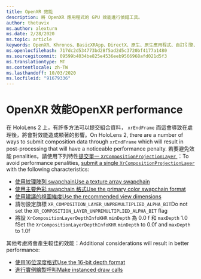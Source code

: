 ```yaml
---
title: OpenXR 效能
description: 將 OpenXR 應用程式的 GPU 效能進行偵錯工具。
author: thetuvix
ms.author: alexturn
ms.date: 2/28/2020
ms.topic: article
keywords: OpenXR、Khronos、BasicXRApp、DirectX、原生、原生應用程式、自訂引擎、中介軟體、效能、優化、GPU 偵錯工具、RenderDoc、PIX
ms.openlocfilehash: 717dc2d534773bd28f5ad2d5c3720bf4177a1480
ms.sourcegitcommit: 09599b4034be825e4536eeb9566968afd021d5f3
ms.translationtype: MT
ms.contentlocale: zh-TW
ms.lasthandoff: 10/03/2020
ms.locfileid: "91679336"
---
```

# <a name="openxr-performance"></a><span data-ttu-id="7ccb5-104">OpenXR 效能</span><span class="sxs-lookup"><span data-stu-id="7ccb5-104">OpenXR performance</span></span>

<span data-ttu-id="7ccb5-105">在 HoloLens 2 上，有許多方法可以提交組合資料， `xrEndFrame` 而這會導致在處理後，將會對效能造成顯著的影響。</span><span class="sxs-lookup"><span data-stu-id="7ccb5-105">On HoloLens 2, there are a number of ways to submit composition data through `xrEndFrame` which will result in post-processing that will have a noticeable performance penalty.</span></span>
<span data-ttu-id="7ccb5-106">若要避免效能 penalities，請使用下列特性[提交單一 `XrCompositionProjectionLayer` ](openxr-best-practices.md#use-a-single-projection-layer) ：</span><span class="sxs-lookup"><span data-stu-id="7ccb5-106">To avoid performance penalities, [submit a single `XrCompositionProjectionLayer`](openxr-best-practices.md#use-a-single-projection-layer) with the following characteristics:</span></span>
* [<span data-ttu-id="7ccb5-107">使用紋理陣列 swapchain</span><span class="sxs-lookup"><span data-stu-id="7ccb5-107">Use a texture array swapchain</span></span>](openxr-best-practices.md#render-with-texture-array-and-vprt)
* [<span data-ttu-id="7ccb5-108">使用主要色彩 swapchain 格式</span><span class="sxs-lookup"><span data-stu-id="7ccb5-108">Use the primary color swapchain format</span></span>](openxr-best-practices.md#select-a-swapchain-format)
* [<span data-ttu-id="7ccb5-109">使用建議的視圖維度</span><span class="sxs-lookup"><span data-stu-id="7ccb5-109">Use the recommended view dimensions</span></span>](openxr-best-practices.md#render-with-recommended-rendering-parameters-and-frame-timing)
* <span data-ttu-id="7ccb5-110">請勿設定旗標 `XR_COMPOSITION_LAYER_UNPREMULTIPLIED_ALPHA_BIT`</span><span class="sxs-lookup"><span data-stu-id="7ccb5-110">Do not set the `XR_COMPOSITION_LAYER_UNPREMULTIPLIED_ALPHA_BIT` flag</span></span>
* <span data-ttu-id="7ccb5-111">將設 `XrCompositionLayerDepthInfoKHR` `minDepth` 為 0.0 f 和 `maxDepth` 1.0 f</span><span class="sxs-lookup"><span data-stu-id="7ccb5-111">Set the `XrCompositionLayerDepthInfoKHR` `minDepth` to 0.0f and `maxDepth` to 1.0f</span></span>

<span data-ttu-id="7ccb5-112">其他考慮將會產生較佳的效能：</span><span class="sxs-lookup"><span data-stu-id="7ccb5-112">Additional considerations will result in better performance:</span></span>
* [<span data-ttu-id="7ccb5-113">使用16位深度格式</span><span class="sxs-lookup"><span data-stu-id="7ccb5-113">Use the 16-bit depth format</span></span>](openxr-best-practices.md#choose-a-reasonable-depth-range)
* [<span data-ttu-id="7ccb5-114">進行實例繪製呼叫</span><span class="sxs-lookup"><span data-stu-id="7ccb5-114">Make instanced draw calls</span></span>](openxr-best-practices.md#render-with-texture-array-and-vprt)

